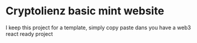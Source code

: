 # Cryptolienz basic mint website

I keep this project for a template, simply copy paste dans you have a web3 react ready project